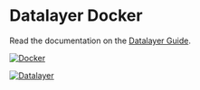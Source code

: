 # Datalayer Docker

Read the documentation on the [Datalayer Guide](http://platform.datalayer.io/guide/latest/docker).

[![Docker](http://platform.datalayer.io/ext/images/docker-logo-small.png)](https://www.docker.com/)

[![Datalayer](http://platform.datalayer.io/ext/images/logo_horizontal_072ppi.png)](http://datalayer.io)
